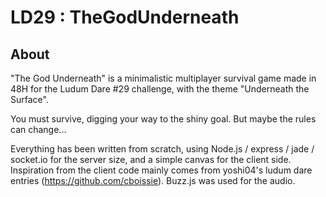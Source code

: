 LD29 : TheGodUnderneath
================

About
------

"The God Underneath" is a minimalistic multiplayer survival game made in 48H for the Ludum Dare #29 challenge, with the theme "Underneath the Surface".

You must survive, digging your way to the shiny goal. But maybe the rules can change...

Everything has been written from scratch, using Node.js / express / jade / socket.io for the server size, and a simple canvas for the client side. Inspiration from the client code mainly comes from yoshi04's ludum dare entries (https://github.com/cboissie). Buzz.js was used for the audio.

